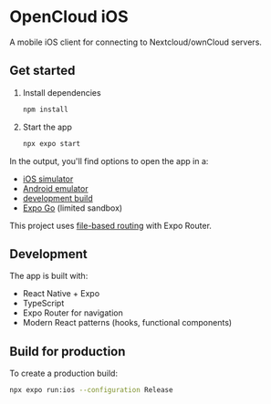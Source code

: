 # OpenCloud iOS

A mobile iOS client for connecting to Nextcloud/ownCloud servers.

## Get started

1. Install dependencies

   ```bash
   npm install
   ```

2. Start the app

   ```bash
   npx expo start
   ```

In the output, you'll find options to open the app in a:

- [iOS simulator](https://docs.expo.dev/workflow/ios-simulator/)
- [Android emulator](https://docs.expo.dev/workflow/android-studio-emulator/)
- [development build](https://docs.expo.dev/develop/development-builds/introduction/)
- [Expo Go](https://expo.dev/go) (limited sandbox)

This project uses [file-based routing](https://docs.expo.dev/router/introduction) with Expo Router.

## Development

The app is built with:

- React Native + Expo
- TypeScript
- Expo Router for navigation
- Modern React patterns (hooks, functional components)

## Build for production

To create a production build:

```bash
npx expo run:ios --configuration Release
```
